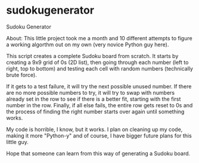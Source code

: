 # sudokugenerator
Sudoku Generator

About:  This little project took me a month and 10 different attempts to figure a working algorthm out on my own (very novice Python guy here).

This script creates a complete Sudoku board from scratch.  It starts by creating a 9x9 grid of 0s (2D list), then going through each number (left to right, top to bottom) and testing each cell with random numbers (technically brute force).  

If it gets to a test failure, it will try the next possible unused number.  If there are no more possible numbers to try, it will try to swap with numbers already set in the row to see if there is a better fit, starting with the first number in the row.  Finally, if all else fails, the entire row gets reset to 0s and the process of finding the right number starts over again until something works.

My code is horrible, I know, but it works.  I plan on cleaning up my code, making it more "Python-y" and of course, I have bigger future plans for this little guy. 

Hope that someone can learn from this way of generating a Sudoku board.
